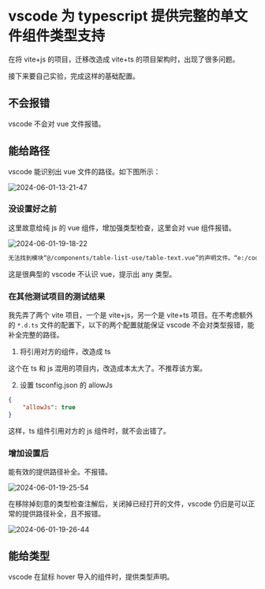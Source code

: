 # vscode 为 typescript 提供完整的单文件组件类型支持

在将 vite+js 的项目，迁移改造成 vite+ts 的项目架构时，出现了很多问题。

接下来要自己实验，完成这样的基础配置。

## 不会报错

vscode 不会对 vue 文件报错。

## 能给路径

vscode 能识别出 vue 文件的路径。如下图所示：

![2024-06-01-13-21-47](https://cdn.jsdelivr.net/gh/RuanZhongNan/img-store/img/2024-06-01-13-21-47.png)

### 没设置好之前

这里故意给纯 js 的 vue 组件，增加强类型检查，这里会对 vue 组件报错。

![2024-06-01-19-18-22](https://cdn.jsdelivr.net/gh/RuanZhongNan/img-store/img/2024-06-01-19-18-22.png)

```bash
无法找到模块“@/components/table-list-use/table-text.vue”的声明文件。“e:/code/rzn/java-pilot-base/01-star-08mes/zero-one-08mes/mes-frontend/src/components/table-list-use/table-text.vue”隐式拥有 "any" 类型。
```

这是很典型的 vscode 不认识 vue，提示出 any 类型。

### 在其他测试项目的测试结果

我先弄了两个 vite 项目，一个是 vite+js，另一个是 vite+ts 项目。在不考虑额外的 `*.d.ts` 文件的配置下，以下的两个配置就能保证 vscode 不会对类型报错，能补全完整的路径。

1. 将引用对方的组件，改造成 ts

这个在 ts 和 js 混用的项目内，改造成本太大了。不推荐该方案。

2. 设置 tsconfig.json 的 allowJs

```json
{
	"allowJs": true
}
```

这样，ts 组件引用对方的 js 组件时，就不会出错了。

### 增加设置后

能有效的提供路径补全。不报错。

![2024-06-01-19-25-54](https://cdn.jsdelivr.net/gh/RuanZhongNan/img-store/img/2024-06-01-19-25-54.png)

在移除掉刻意的类型检查注解后，关闭掉已经打开的文件，vscode 仍旧是可以正常的提供路径补全，且不报错。

![2024-06-01-19-26-44](https://cdn.jsdelivr.net/gh/RuanZhongNan/img-store/img/2024-06-01-19-26-44.png)

## 能给类型

vscode 在鼠标 hover 导入的组件时，提供类型声明。
